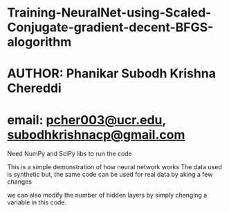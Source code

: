 # Training-NeuralNet-using-Scaled-Conjugate-gradient-decent-BFGS-alogorithm
# AUTHOR: Phanikar Subodh Krishna Chereddi
# email: pcher003@ucr.edu, subodhkrishnacp@gmail.com

Need NumPy and SciPy libs to run the code

This is a simple demonstration of how neural network works
The data used is synthetic but, the same code can be used for real data by aking a few changes

we can also modify the number of hidden layers by simply changing a variable in this code.
